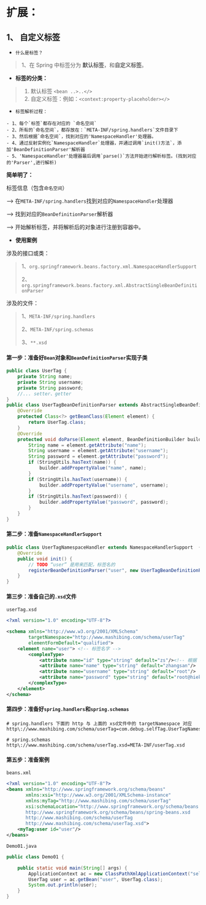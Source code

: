 

# 扩展：

## 1、 自定义标签



- `什么是标签？`

> 1、在 Spring 中标签分为 **默认标签**，和**自定义标签**。



- **标签的分类：**

> 1. 默认标签 `<bean ..>..</>`
> 2. 自定义标签：例如：`<context:property-placeholder></>`



- `标签解析过程：`

```shell
- 1、每个`标签`都存在对应的 `命名空间`
- 2、所有的`命名空间`，都存放在：`META-INF/spring.handlers`文件目录下
- 3、然后根据`命名空间`，找到对应的'NamespaceHandler'处理器。
- 4、通过反射实例化`NamespaceHandler`处理器，并通过调用`init()方法`，添加'BeanDefinitionParser'解析器
- 5、'NamespaceHandler'处理器最后调用`parse()`方法开始进行解析标签。(找到对应的'Parser',进行解析)
```



**简单明了：**

标签信息（包含`命名空间`）

--> 在`META-INF/spring.handlers`找到对应的`NamespaceHandler`处理器

--> 找到对应的`BeanDefinitionParser`解析器 

--> 开始解析标签，并将解析后的对象进行注册到容器中。





- **使用案例**

涉及的接口或类：

> 1、`org.springframework.beans.factory.xml.NamespaceHandlerSupport`
>
> 2、`org.springframework.beans.factory.xml.AbstractSingleBeanDefinitionParser`



涉及的文件：

> 1、`META-INF/spring.handlers`
>
> 2、`META-INF/spring.schemas`
>
> 3、`**.xsd`



#### 第一步：准备好`Bean`对象和`BeanDefinitionParser`实现子类

```java
public class UserTag {
    private String name;
    private String username;
    private String password;
    //... setter、getter
}
public class UserTagBeanDefinitionParser extends AbstractSingleBeanDefinitionParser {
    @Override
    protected Class<?> getBeanClass(Element element) {
        return UserTag.class;
    }
    @Override
    protected void doParse(Element element, BeanDefinitionBuilder builder) {
        String name = element.getAttribute("name");
        String username = element.getAttribute("username");
        String password = element.getAttribute("password");
        if (StringUtils.hasText(name)) {
            builder.addPropertyValue("name", name);
        }
        if (StringUtils.hasText(username)) {
            builder.addPropertyValue("username", username);
        }
        if (StringUtils.hasText(password)) {
            builder.addPropertyValue("password", password);
        }
    }
}
```


#### 第二步：准备`NamespaceHandlerSupport`

```java
public class UserTagNamespaceHandler extends NamespaceHandlerSupport  {
    @Override
    public void init() {
        // TODO “user” 是用来匹配，标签名的
        registerBeanDefinitionParser("user", new UserTagBeanDefinitionParser());
    }
}
```



#### 第三步：准备自己的`.xsd`文件

`userTag.xsd`
```xml
<?xml version="1.0" encoding="UTF-8"?>

<schema xmlns="http://www.w3.org/2001/XMLSchema"
        targetNamespace="http://www.mashibing.com/schema/userTag"
        elementFormDefault="qualified">
    <element name="user"> <!-- 标签名字 -->
        <complexType>
            <attribute name="id" type="string" default="zs"/><!-- 根据 id 获取bean -->
            <attribute name="name" type="string" default="zhangsan"/>
            <attribute name="username" type="string" default="root"/>
            <attribute name="password" type="string" default="root@hiekn"/>
        </complexType>
    </element>
</schema>
```



#### 第四步：准备好`spring.handlers`和`spring.schemas`

```properties
# spring.handlers 下面的 http 与 上面的 xsd文件中的 targetNamespace 对应
http\://www.mashibing.com/schema/userTag=com.debug.selfTag.UserTagNamespaceHandler

# spring.schemas
http\://www.mashibing.com/schema/userTag.xsd=META-INF/userTag.xsd

```



#### 第五步：准备案例

`beans.xml`

```xml
<?xml version="1.0" encoding="UTF-8"?>
<beans xmlns="http://www.springframework.org/schema/beans"
       xmlns:xsi="http://www.w3.org/2001/XMLSchema-instance"
       xmlns:myTag="http://www.mashibing.com/schema/userTag"
       xsi:schemaLocation="http://www.springframework.org/schema/beans
       http://www.springframework.org/schema/beans/spring-beans.xsd
       http://www.mashibing.com/schema/userTag
       http://www.mashibing.com/schema/userTag.xsd">
    <myTag:user id="user"/>
</beans>
```



`Demo01.java`

```java
public class Demo01 {

    public static void main(String[] args) {
    	ApplicationContext ac = new ClassPathXmlApplicationContext("selfTagBeans.xml"); 
        UserTag user = ac.getBean("user", UserTag.class);
        System.out.println(user);
    }
}
```



